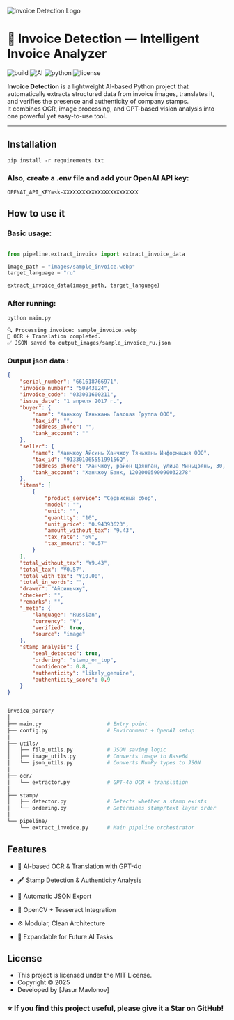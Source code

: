 ![Invoice Detection Logo](images/logo/invoice_logo.jpeg)

# 💼 Invoice Detection — Intelligent Invoice Analyzer

![build](https://badgen.net/badge/status/stable/green?icon=github)
![AI](https://badgen.net/badge/powered%20by/OpenAI-GPT4o/purple)
![python](https://badgen.net/badge/python/3.10+/blue)
![license](https://badgen.net/badge/license/MIT/yellow)

**Invoice Detection** is a lightweight AI-based Python project that automatically extracts structured data from invoice images, translates it, and verifies the presence and authenticity of company stamps.  
It combines OCR, image processing, and GPT-based vision analysis into one powerful yet easy-to-use tool.

---

## Installation

```shell
pip install -r requirements.txt
```

### Also, create a .env file and add your OpenAI API key:

```shell
OPENAI_API_KEY=sk-XXXXXXXXXXXXXXXXXXXXXXXX
```


## How to use it

### Basic usage:
```python

from pipeline.extract_invoice import extract_invoice_data

image_path = "images/sample_invoice.webp"
target_language = "ru"

extract_invoice_data(image_path, target_language)
```

### After running:

```shell
python main.py
```

```bash
🔍 Processing invoice: sample_invoice.webp
📄 OCR + Translation completed.
✅ JSON saved to output_images/sample_invoice_ru.json
```

### Output json data :

```json
{
    "serial_number": "661618766971",
    "invoice_number": "50843024",
    "invoice_code": "033001600211",
    "issue_date": "1 апреля 2017 г.",
    "buyer": {
        "name": "Ханчжоу Тяньжань Газовая Группа ООО",
        "tax_id": "",
        "address_phone": "",
        "bank_account": ""
    },
    "seller": {
        "name": "Ханчжоу Айсинь Ханчжоу Тяньжань Информация ООО",
        "tax_id": "91330106555199156Q",
        "address_phone": "Ханчжоу, район Цзянган, улица Миньцзянь, 30, 0571-81029350",
        "bank_account": "Ханчжоу Банк, 1202000590090032278"
    },
    "items": [
        {
            "product_service": "Сервисный сбор",
            "model": "",
            "unit": "",
            "quantity": "10",
            "unit_price": "0.94393623",
            "amount_without_tax": "9.43",
            "tax_rate": "6%",
            "tax_amount": "0.57"
        }
    ],
    "total_without_tax": "¥9.43",
    "total_tax": "¥0.57",
    "total_with_tax": "¥10.00",
    "total_in_words": "",
    "drawer": "Айсиньчжу",
    "checker": "",
    "remarks": "",
    "_meta": {
        "language": "Russian",
        "currency": "¥",
        "verified": true,
        "source": "image"
    },
    "stamp_analysis": {
        "seal_detected": true,
        "ordering": "stamp_on_top",
        "confidence": 0.8,
        "authenticity": "likely_genuine",
        "authenticity_score": 0.9
    }
}
```


```bash

invoice_parser/
│
├── main.py                     # Entry point
├── config.py                   # Environment + OpenAI setup
│
├── utils/
│   ├── file_utils.py           # JSON saving logic
│   ├── image_utils.py          # Converts image to Base64
│   └── json_utils.py           # Converts NumPy types to JSON
│
├── ocr/
│   └── extractor.py            # GPT-4o OCR + translation
│
├── stamp/
│   ├── detector.py             # Detects whether a stamp exists
│   └── ordering.py             # Determines stamp/text layer order
│
└── pipeline/
    └── extract_invoice.py      # Main pipeline orchestrator


```


## Features

 - 🤖 AI-based OCR & Translation with GPT-4o

 - 🖋️ Stamp Detection & Authenticity Analysis

 - 💾 Automatic JSON Export

 - 🧠 OpenCV + Tesseract Integration

 - ⚙️ Modular, Clean Architecture

 - 🧩 Expandable for Future AI Tasks


## License

 - This project is licensed under the MIT License.
 - Copyright © 2025
 - Developed by [Jasur Mavlonov]



 ### ⭐ If you find this project useful, please give it a Star on GitHub!
